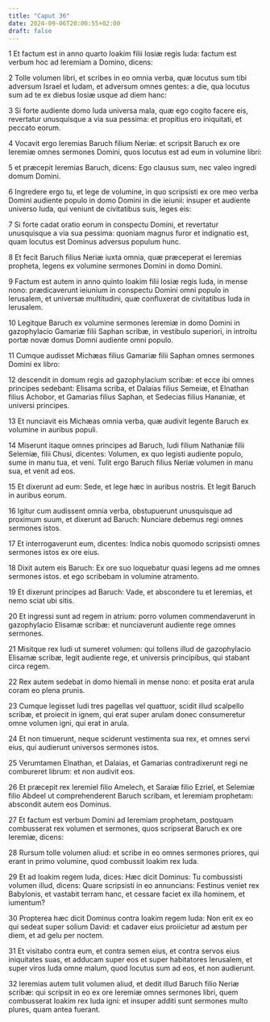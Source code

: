 ```yaml
---
title: "Caput 36"
date: 2024-09-06T20:00:55+02:00
draft: false
---
```



1 Et factum est in anno quarto Ioakim filii Iosiæ regis Iuda: factum est verbum hoc ad Ieremiam a Domino, dicens:

2 Tolle volumen libri, et scribes in eo omnia verba, quæ locutus sum tibi adversum Israel et Iudam, et adversum omnes gentes: a die, qua locutus sum ad te ex diebus Iosiæ usque ad diem hanc:

3 Si forte audiente domo Iuda universa mala, quæ ego cogito facere eis, revertatur unusquisque a via sua pessima: et propitius ero iniquitati, et peccato eorum.

4 Vocavit ergo Ieremias Baruch filium Neriæ: et scripsit Baruch ex ore Ieremiæ omnes sermones Domini, quos locutus est ad eum in volumine libri:

5 et præcepit Ieremias Baruch, dicens: Ego clausus sum, nec valeo ingredi domum Domini.

6 Ingredere ergo tu, et lege de volumine, in quo scripsisti ex ore meo verba Domini audiente populo in domo Domini in die ieiunii: insuper et audiente universo Iuda, qui veniunt de civitatibus suis, leges eis:

7 Si forte cadat oratio eorum in conspectu Domini, et revertatur unusquisque a via sua pessima: quoniam magnus furor et indignatio est, quam locutus est Dominus adversus populum hunc.

8 Et fecit Baruch filius Neriæ iuxta omnia, quæ præceperat ei Ieremias propheta, legens ex volumine sermones Domini in domo Domini.

9 Factum est autem in anno quinto Ioakim filii Iosiæ regis Iuda, in mense nono: prædicaverunt ieiunium in conspectu Domini omni populo in Ierusalem, et universæ multitudini, quæ confluxerat de civitatibus Iuda in Ierusalem.

10 Legitque Baruch ex volumine sermones Ieremiæ in domo Domini in gazophylacio Gamariæ filii Saphan scribæ, in vestibulo superiori, in introitu portæ novæ domus Domni audiente omni populo.

11 Cumque audisset Michæas filius Gamariæ filii Saphan omnes sermones Domini ex libro:

12 descendit in domum regis ad gazophylacium scribæ: et ecce ibi omnes principes sedebant: Elisama scriba, et Dalaias filius Semeiæ, et Elnathan filius Achobor, et Gamarias filius Saphan, et Sedecias filius Hananiæ, et universi principes.

13 Et nunciavit eis Michæas omnia verba, quæ audivit legente Baruch ex volumine in auribus populi.

14 Miserunt itaque omnes principes ad Baruch, Iudi filium Nathaniæ filii Selemiæ, filii Chusi, dicentes: Volumen, ex quo legisti audiente populo, sume in manu tua, et veni. Tulit ergo Baruch filius Neriæ volumen in manu sua, et venit ad eos.

15 Et dixerunt ad eum: Sede, et lege hæc in auribus nostris. Et legit Baruch in auribus eorum.

16 Igitur cum audissent omnia verba, obstupuerunt unusquisque ad proximum suum, et dixerunt ad Baruch: Nunciare debemus regi omnes sermones istos.

17 Et interrogaverunt eum, dicentes: Indica nobis quomodo scripsisti omnes sermones istos ex ore eius.

18 Dixit autem eis Baruch: Ex ore suo loquebatur quasi legens ad me omnes sermones istos. et ego scribebam in volumine atramento.

19 Et dixerunt principes ad Baruch: Vade, et abscondere tu et Ieremias, et nemo sciat ubi sitis.

20 Et ingressi sunt ad regem in atrium: porro volumen commendaverunt in gazophylacio Elisamæ scribæ: et nunciaverunt audiente rege omnes sermones.

21 Misitque rex Iudi ut sumeret volumen: qui tollens illud de gazophylacio Elisamæ scribæ, legit audiente rege, et universis principibus, qui stabant circa regem.

22 Rex autem sedebat in domo hiemali in mense nono: et posita erat arula coram eo plena prunis.

23 Cumque legisset Iudi tres pagellas vel quattuor, scidit illud scalpello scribæ, et proiecit in ignem, qui erat super arulam donec consumeretur omne volumen igni, qui erat in arula.

24 Et non timuerunt, neque sciderunt vestimenta sua rex, et omnes servi eius, qui audierunt universos sermones istos.

25 Verumtamen Elnathan, et Dalaias, et Gamarias contradixerunt regi ne combureret librum: et non audivit eos.

26 Et præcepit rex Ieremiel filio Amelech, et Saraiæ filio Ezriel, et Selemiæ filio Abdeel ut comprehenderent Baruch scribam, et Ieremiam prophetam: abscondit autem eos Dominus.

27 Et factum est verbum Domini ad Ieremiam prophetam, postquam combusserat rex volumen et sermones, quos scripserat Baruch ex ore Ieremiæ, dicens:

28 Rursum tolle volumen aliud: et scribe in eo omnes sermones priores, qui erant in primo volumine, quod combussit Ioakim rex Iuda.

29 Et ad Ioakim regem Iuda, dices: Hæc dicit Dominus: Tu combussisti volumen illud, dicens: Quare scripsisti in eo annuncians: Festinus veniet rex Babylonis, et vastabit terram hanc, et cessare faciet ex illa hominem, et iumentum?

30 Propterea hæc dicit Dominus contra Ioakim regem Iuda: Non erit ex eo qui sedeat super solium David: et cadaver eius proiicietur ad æstum per diem, et ad gelu per noctem.

31 Et visitabo contra eum, et contra semen eius, et contra servos eius iniquitates suas, et adducam super eos et super habitatores Ierusalem, et super viros Iuda omne malum, quod locutus sum ad eos, et non audierunt.

32 Ieremias autem tulit volumen aliud, et dedit illud Baruch filio Neriæ scribæ: qui scripsit in eo ex ore Ieremiæ omnes sermones libri, quem combusserat Ioakim rex Iuda igni: et insuper additi sunt sermones multo plures, quam antea fuerant.

